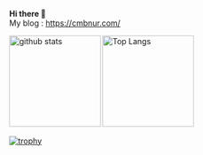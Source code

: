 **Hi there 👋**<br>
My blog : https://cmbnur.com/
<div align="left"> 
  <img alt="github stats" height="164.5px" src="https://github-readme-stats.vercel.app/api?username=nakashima1125&count_private=true&show_icons=true" />
  <img alt="Top Langs" height="164.5px" src="https://github-readme-stats.vercel.app/api/top-langs/?username=nakashima1125&layout=compact&hide=c,asp,objective-c,makefile,c%2B%2B,objective-c%2B%2B,c%23,shaderlab" />
</div>

[![trophy](https://github-profile-trophy.vercel.app/?username=nakashima1125&column=7)](https://github.com/ryo-ma/github-profile-trophy)
